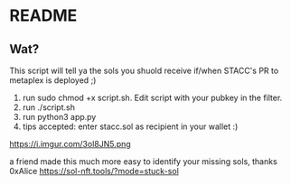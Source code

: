 # README

## Wat?

This script will tell ya the sols you shuold receive if/when STACC's PR to metaplex is deployed ;)

1. run sudo chmod +x script.sh. Edit script with your pubkey in the filter.
2. run ./script.sh
3. run python3 app.py
4. tips accepted: enter stacc.sol as recipient in your wallet :)

https://i.imgur.com/3ol8JN5.png

a friend made this much more easy to identify your missing sols, thanks 0xAlice https://sol-nft.tools/?mode=stuck-sol
